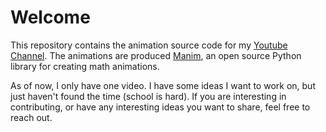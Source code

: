 # Welcome
This repository contains the animation source code for my [Youtube Channel](https://www.youtube.com/channel/UCE-9gcnLnBjS0qqLxFXkIOw). The animations are produced [Manim](https://www.manim.community/), an open source Python library for creating math animations.

As of now, I only have one video. I have some ideas I want to work on, but just haven't found the time (school is hard). If you are interesting in contributing, or have any interesting ideas you want to share, feel free to reach out.
